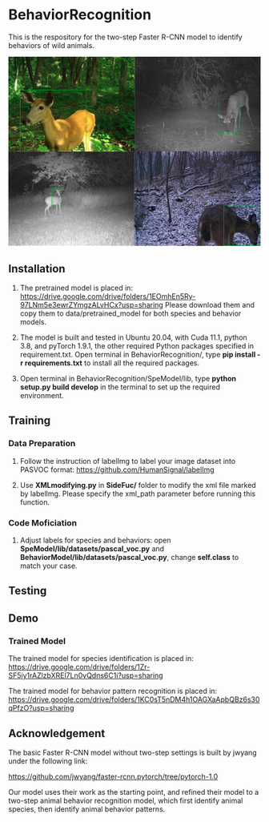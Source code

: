 # BehaviorRecognition
This is the respository for the two-step Faster R-CNN model to identify behaviors of wild animals. 

![plot](ExampleImg/1.png)

## Installation
1. The pretrained model is placed in: https://drive.google.com/drive/folders/1EOmhEn5Ry-97LNm5e3ewrZYmgzALvHCx?usp=sharing
Please download them and copy them to data/pretrained_model for both species and behavior models.

2. The model is built and tested in Ubuntu 20.04, with Cuda 11.1, python 3.8, and pyTorch 1.9.1, the other required Python packages specified in requirement.txt. Open terminal in BehaviorRecognition/, type **pip install -r requirements.txt** to install all the required packages.

3. Open terminal in BehaviorRecognition/SpeModel/lib, type **python setup.py build develop** in the terminal to set up the required environment.

## Training

### Data Preparation

1. Follow the instruction of labelImg to label your image dataset into PASVOC format: https://github.com/HumanSignal/labelImg

2. Use **XMLmodifying.py** in **SideFuc/** folder to modify the xml file marked by labelImg. Please specify the xml_path parameter before running this function.

### Code Moficiation

1. Adjust labels for species and behaviors: open **SpeModel/lib/datasets/pascal_voc.py** and **BehaviorModel/lib/datasets/pascal_voc.py**, change **self.class** to match your case. 

## Testing

## Demo

### Trained Model

The trained model for species identification is placed in: https://drive.google.com/drive/folders/1Zr-SF5iy1rAZlzbXREl7Ln0vQdns6C1i?usp=sharing

The trained model for behavior pattern recognition is placed in: https://drive.google.com/drive/folders/1KC0sT5nDM4h1OAGXaApbQBz6s30qPfzO?usp=sharing

## Acknowledgement

The basic Faster R-CNN model without two-step settings is built by jwyang under the following link:

https://github.com/jwyang/faster-rcnn.pytorch/tree/pytorch-1.0

Our model uses their work as the starting point, and refined their model to a two-step animal behavior recognition model, which first identify animal species, then identify animal behavior patterns.
